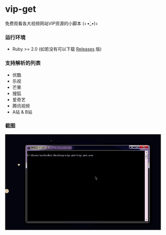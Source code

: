 # vip-get
免费观看各大视频网站VIP资源的小脚本 (ง •̀_•́)ง

### 运行环境
* Ruby >= 2.0 (如若没有可以下载 [Releases](https://github.com/ev3rs0u1/vip-get/releases) 版)

### 支持解析的列表
* 优酷
* 乐视
* 芒果
* 搜狐
* 爱奇艺
* 腾讯视频
* A站 & B站

### 截图 
![screenshot](screenshot.gif)

